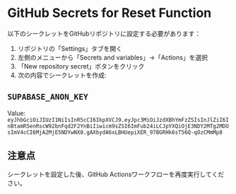 # GitHub Secrets for Reset Function

以下のシークレットをGitHubリポジトリに設定する必要があります：

1. リポジトリの「Settings」タブを開く
2. 左側のメニューから「Secrets and variables」→「Actions」を選択
3. 「New repository secret」ボタンをクリック
4. 次の内容でシークレットを作成:

## `SUPABASE_ANON_KEY`

Value: `eyJhbGciOiJIUzI1NiIsInR5cCI6IkpXVCJ9.eyJpc3MiOiJzdXBhYmFzZSIsInJlZiI6InBtamR5enRscW92bnFqd2F2YnBiIiwicm9sZSI6ImFub24iLCJpYXQiOjE3NDY2MTg2MDUsImV4cCI6MjA2MjE5NDYwNX0.gAXbydA6xLBHUepiXER_97BGRHk6sT56Q-qOzCMmMp8`

## 注意点

シークレットを設定した後、GitHub Actionsワークフローを再度実行してください。
